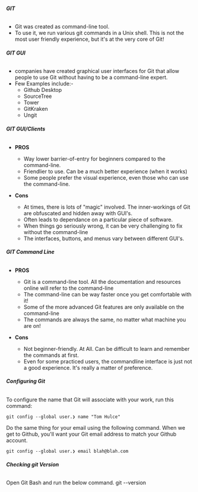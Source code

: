 

###### **GIT**

- Git was created as command-line tool. 
- To use it, we run various git commands in a Unix shell. This is not the most user friendly experience, but it's at the very core of Git!

###### **GIT GUI**

- companies have created graphical user interfaces for Git that allow people to use Git without having to be a command-line expert.
- Few Examples include:-
  - Github Desktop
  - SourceTree
  - Tower
  - GitKraken
  - Ungit

###### **GIT GUI/Clients**

  - **PROS**
    - Way lower barrier-of-entry for beginners compared to the command-line.
    - Friendlier to use. Can be a much better experience (when it works)
    - Some people prefer the visual experience, even those who can use the command-line.
    
  - **Cons**
    - At times, there is lots of "magic" involved. The inner-workings of Git are obfuscated and hidden away with GUI's.
    - Often leads to dependance on a particular piece of software.
    - When things go seriously wrong, it can be very challenging to fix without the command-line
    - The interfaces, buttons, and menus vary between different GUI's.

###### **GIT Command Line**

  - **PROS**
    - Git is a command-line tool. All the documentation and resources online will refer to the command-line
    - The command-line can be way faster once you get comfortable with it! 
    - Some of the more advanced Git features are only available on the command-line
    - The commands are always the same, no matter what machine you are on!
    
  - **Cons**
    - Not beginner-friendly. At All. Can be difficult to learn and remember the commands at first.
    - Even for some practiced users, the commandline interface is just not a good experience. It's really a matter of preference.


###### **Configuring Git**
  To configure the name that Git will associate with your work, run this command:

    git config --global user.❯ name "Tom Hulce" 
    
    
  Do the same thing for your email using the following command. When we get to Github, you'll want your Git email address to match your Github account.

    git config --global user.❯ email blah@blah.com
    
###### **Checking git Version**
  Open Git Bash and run the below command.
    git --version

  
